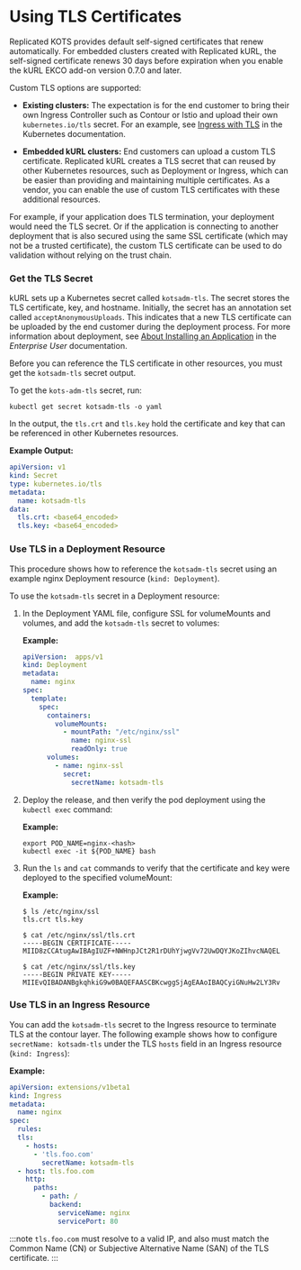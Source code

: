 # Using TLS Certificates

Replicated KOTS provides default self-signed certificates that renew automatically. For embedded clusters created with Replicated kURL, the self-signed certificate renews 30 days before expiration when you enable the kURL EKCO add-on version 0.7.0 and later.

Custom TLS options are supported:

- **Existing clusters:** The expectation is for the end customer to bring their own Ingress Controller such as Contour or Istio and upload their own `kubernetes.io/tls` secret. For an example, see [Ingress with TLS](https://kubernetes.io/docs/concepts/services-networking/ingress/#tls) in the Kubernetes documentation.

- **Embedded kURL clusters:** End customers can upload a custom TLS certificate. Replicated kURL creates a TLS secret that can reused by other Kubernetes resources, such as Deployment or Ingress, which can be easier than providing and maintaining multiple certificates. As a vendor, you can enable the use of custom TLS certificates with these additional resources.

For example, if your application does TLS termination, your deployment would need the TLS secret. Or if the application is connecting to another deployment that is also secured using the same SSL certificate (which may not be a trusted certificate), the custom TLS certificate can be used to do validation without relying on the trust chain.

### Get the TLS Secret

kURL sets up a Kubernetes secret called `kotsadm-tls`. The secret stores the TLS certificate, key, and hostname. Initially, the secret has an annotation set called `acceptAnonymousUploads`. This indicates that a new TLS certificate can be uploaded by the end customer during the deployment process. For more information about deployment, see [About Installing an Application](/enterprise/installing-overview) in the _Enterprise User_ documentation.

Before you can reference the TLS certificate in other resources, you must get the `kotsadm-tls` secret output.

To get the `kots-adm-tls` secret, run:

```shell
kubectl get secret kotsadm-tls -o yaml
```

In the output, the `tls.crt` and `tls.key` hold the certificate and key that can be referenced in other Kubernetes resources.

**Example Output:**

```yaml
apiVersion: v1
kind: Secret
type: kubernetes.io/tls
metadata:
  name: kotsadm-tls
data:
  tls.crt: <base64_encoded>
  tls.key: <base64_encoded>
```

### Use TLS in a Deployment Resource

This procedure shows how to reference the `kotsadm-tls` secret using an example nginx Deployment resource (`kind: Deployment`).

To use the `kotsadm-tls` secret in a Deployment resource:

1. In the Deployment YAML file, configure SSL for volumeMounts and volumes, and add the `kotsadm-tls` secret to volumes:

   **Example:**

   ```yaml
   apiVersion:  apps/v1
   kind: Deployment
   metadata:
     name: nginx
   spec:
     template:
       spec:
         containers:
           volumeMounts:
             - mountPath: "/etc/nginx/ssl"
               name: nginx-ssl
               readOnly: true
         volumes:
           - name: nginx-ssl
             secret:
               secretName: kotsadm-tls
   ```

1. Deploy the release, and then verify the pod deployment using the `kubectl exec` command:

   **Example:**

   ```shell
   export POD_NAME=nginx-<hash>
   kubectl exec -it ${POD_NAME} bash
   ```

1. Run the `ls` and `cat` commands to verify that the certificate and key were deployed to the specified volumeMount:

   **Example:**

   ```shell
   $ ls /etc/nginx/ssl
   tls.crt tls.key

   $ cat /etc/nginx/ssl/tls.crt
   -----BEGIN CERTIFICATE-----
   MIID8zCCAtugAwIBAgIUZF+NWHnpJCt2R1rDUhYjwgVv72UwDQYJKoZIhvcNAQEL

   $ cat /etc/nginx/ssl/tls.key
   -----BEGIN PRIVATE KEY-----
   MIIEvQIBADANBgkqhkiG9w0BAQEFAASCBKcwggSjAgEAAoIBAQCyiGNuHw2LY3Rv
   ```

### Use TLS in an Ingress Resource

You can add the `kotsadm-tls` secret to the Ingress resource to terminate TLS at the contour layer. The following example shows how to configure `secretName: kotsadm-tls` under the TLS `hosts` field in an Ingress resource (`kind: Ingress`):

**Example:**

```yaml
apiVersion: extensions/v1beta1
kind: Ingress
metadata:
  name: nginx
spec:
  rules:
  tls:
    - hosts:
      - 'tls.foo.com'
        secretName: kotsadm-tls
  - host: tls.foo.com
    http:
      paths:
        - path: /
          backend:
            serviceName: nginx
            servicePort: 80
```
:::note
`tls.foo.com` must resolve to a valid IP, and also must match the Common Name (CN) or Subjective Alternative Name (SAN) of the TLS certificate.
:::
